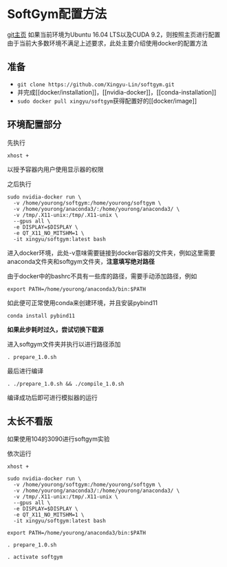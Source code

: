 # SoftGym配置方法
[git主页](https://github.com/Xingyu-Lin/softgym)
如果当前环境为Ubuntu 16.04 LTS以及CUDA 9.2，则按照主页进行配置
由于当前大多数环境不满足上述要求，此处主要介绍使用docker的配置方法
## 准备
- `git clone https://github.com/Xingyu-Lin/softgym.git`
- 并完成[[docker/installation]]，[[nvidia-docker]]，[[conda-installation]]
- `sudo docker pull xingyu/softgym`获得配置好的[[docker/image]]
## 环境配置部分

先执行

```
xhost +
```

以授予容器内用户使用显示器的权限

之后执行

```
sudo nvidia-docker run \
  -v /home/yourong/softgym:/home/yourong/softgym \
  -v /home/yourong/anaconda3/:/home/yourong/anaconda3/ \
  -v /tmp/.X11-unix:/tmp/.X11-unix \
  --gpus all \
  -e DISPLAY=$DISPLAY \
  -e QT_X11_NO_MITSHM=1 \
  -it xingyu/softgym:latest bash
```

进入docker环境，此处-v意味需要链接到docker容器的文件夹，例如这里需要anaconda文件夹和softgym文件夹，**注意填写绝对路径**

由于docker中的bashrc不具有一些库的路径，需要手动添加路径，例如

```
export PATH=/home/yourong/anaconda3/bin:$PATH
```

如此便可正常使用conda来创建环境，并且安装pybind11

```
conda install pybind11
```

**如果此步耗时过久，尝试切换下载源**

进入softgym文件夹并执行以进行路径添加

```
. prepare_1.0.sh
```

最后进行编译

```
. ./prepare_1.0.sh && ./compile_1.0.sh
```

编译成功后即可进行模拟器的运行

## 太长不看版

如果使用104的3090进行softgym实验

依次运行

```
xhost +

sudo nvidia-docker run \
  -v /home/yourong/softgym:/home/yourong/softgym \
  -v /home/yourong/anaconda3/:/home/yourong/anaconda3/ \
  -v /tmp/.X11-unix:/tmp/.X11-unix \
  --gpus all \
  -e DISPLAY=$DISPLAY \
  -e QT_X11_NO_MITSHM=1 \
  -it xingyu/softgym:latest bash

export PATH=/home/yourong/anaconda3/bin:$PATH

. prepare_1.0.sh

. activate softgym
```

